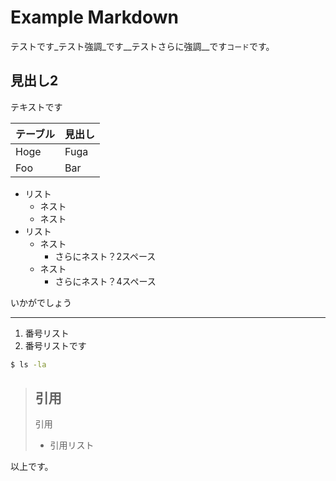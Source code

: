 # Example Markdown

テストです_テスト強調_です__テストさらに強調__です`コード`です。

## 見出し2

テキストです

| テーブル | 見出し |
|----------|--------|
| Hoge     | Fuga   |
| Foo      | Bar    |

- リスト
  - ネスト
  - ネスト
- リスト
  - ネスト
    - さらにネスト？2スペース
  - ネスト
      - さらにネスト？4スペース

いかがでしょう

---

1. 番号リスト
2. 番号リストです

```sh
$ ls -la
```

> ## 引用
> 
> 引用
> 
> - 引用リスト

以上です。
